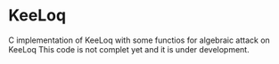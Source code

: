 # KeeLoq
C implementation of KeeLoq with some functios for algebraic attack on KeeLoq
This code is not complet yet and it is under development.
